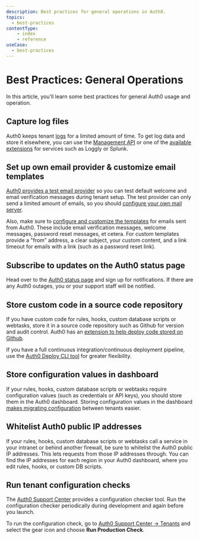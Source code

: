 ```yaml
---
description: Best practices for general operations in Auth0.
topics:
  - best-practices
contentType: 
    - index
    - reference
useCase:
  - best-practices
---
```


# Best Practices: General Operations

In this article, you'll learn some best practices for general Auth0 usage and operation.

## Capture log files 

Auth0 keeps tenant [logs](/logs) for a limited amount of time. To get log data and store it elsewhere, you can use the [Management API](/api/management/v2#!/Logs/get_logs) or one of the [available extensions](/extensions#export-auth0-logs-to-an-external-service) for services such as Loggly or Splunk.

## Set up own email provider & customize email templates

[Auth0 provides a test email provider](/email) so you can test default welcome and email verification messages during tenant setup. The test provider can only send a limited amount of emails, so you should [configure your own mail server](/email/providers).

Also, make sure to [configure and customize the templates](/email/templates) for emails sent from Auth0. These include email verification messages, welcome messages, password reset messages, et cetera. For custom templates provide a "from” address, a clear subject, your custom content, and a link timeout for emails with a link (such as a password reset link).

## Subscribe to updates on the Auth0 status page

Head over to the [Auth0 status page](http://status.auth0.com/) and sign up for notifications. If there are any Auth0 outages, you or your support staff will be notified.

## Store custom code in a source code repository

If you have custom code for rules, hooks, custom database scripts or webtasks, store it in a source code repository such as Github for version and audit control. Auth0 has an [extension to help deploy code stored on Github](/extensions/github-deploy).

If you have a full continuous integration/continuous deployment pipeline, use the [Auth0 Deploy CLI tool](https://github.com/auth0/auth0-deploy-cli) for greater flexibility.

## Store configuration values in dashboard

If your rules, hooks, custom database scripts or webtasks require configuration values (such as credentials or API keys), you should store them in the Auth0 dashboard. Storing configuration values in the dashboard [makes migrating configuration](/dev-lifecycle/setting-up-env#migration) between tenants easier.

## Whitelist Auth0 public IP addresses

If your rules, hooks, custom database scripts or webtasks call a service in your intranet or behind another firewall, be sure to whitelist the Auth0 public IP addresses. This lets requests from those IP addresses through. You can find the IP addresses for each region in your Auth0 dashboard, where you edit rules, hooks, or custom DB scripts.

## Run tenant configuration checks

The [Auth0 Support Center](https://support.auth0.com/) provides a configuration checker tool. Run the configuration checker periodically during development and again before you launch.

To run the configuration check, go to [Auth0 Support Center -> Tenants](https://support.auth0.com/tenants/public) and select the gear icon and choose **Run Production Check**.
